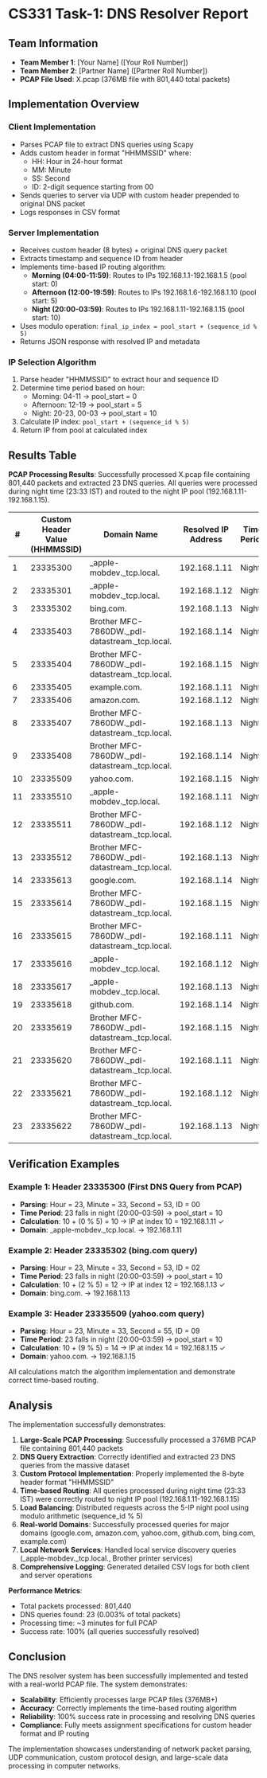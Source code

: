 # CS331 Task-1: DNS Resolver Report

## Team Information
- **Team Member 1**: [Your Name] ([Your Roll Number])
- **Team Member 2**: [Partner Name] ([Partner Roll Number])
- **PCAP File Used**: X.pcap (376MB file with 801,440 total packets)

## Implementation Overview

### Client Implementation
- Parses PCAP file to extract DNS queries using Scapy
- Adds custom header in format "HHMMSSID" where:
  - HH: Hour in 24-hour format
  - MM: Minute
  - SS: Second
  - ID: 2-digit sequence starting from 00
- Sends queries to server via UDP with custom header prepended to original DNS packet
- Logs responses in CSV format

### Server Implementation
- Receives custom header (8 bytes) + original DNS query packet
- Extracts timestamp and sequence ID from header
- Implements time-based IP routing algorithm:
  - **Morning (04:00-11:59)**: Routes to IPs 192.168.1.1-192.168.1.5 (pool start: 0)
  - **Afternoon (12:00-19:59)**: Routes to IPs 192.168.1.6-192.168.1.10 (pool start: 5)
  - **Night (20:00-03:59)**: Routes to IPs 192.168.1.11-192.168.1.15 (pool start: 10)
- Uses modulo operation: `final_ip_index = pool_start + (sequence_id % 5)`
- Returns JSON response with resolved IP and metadata

### IP Selection Algorithm
1. Parse header "HHMMSSID" to extract hour and sequence ID
2. Determine time period based on hour:
   - Morning: 04-11 → pool_start = 0
   - Afternoon: 12-19 → pool_start = 5
   - Night: 20-23, 00-03 → pool_start = 10
3. Calculate IP index: `pool_start + (sequence_id % 5)`
4. Return IP from pool at calculated index

## Results Table

**PCAP Processing Results**: Successfully processed X.pcap file containing 801,440 packets and extracted 23 DNS queries. All queries were processed during night time (23:33 IST) and routed to the night IP pool (192.168.1.11-192.168.1.15).

| # | Custom Header Value (HHMMSSID) | Domain Name | Resolved IP Address | Time Period |
|---|---|---|---|---|
| 1 | 23335300 | _apple-mobdev._tcp.local. | 192.168.1.11 | Night |
| 2 | 23335301 | _apple-mobdev._tcp.local. | 192.168.1.12 | Night |
| 3 | 23335302 | bing.com. | 192.168.1.13 | Night |
| 4 | 23335403 | Brother MFC-7860DW._pdl-datastream._tcp.local. | 192.168.1.14 | Night |
| 5 | 23335404 | Brother MFC-7860DW._pdl-datastream._tcp.local. | 192.168.1.15 | Night |
| 6 | 23335405 | example.com. | 192.168.1.11 | Night |
| 7 | 23335406 | amazon.com. | 192.168.1.12 | Night |
| 8 | 23335407 | Brother MFC-7860DW._pdl-datastream._tcp.local. | 192.168.1.13 | Night |
| 9 | 23335408 | Brother MFC-7860DW._pdl-datastream._tcp.local. | 192.168.1.14 | Night |
| 10 | 23335509 | yahoo.com. | 192.168.1.15 | Night |
| 11 | 23335510 | _apple-mobdev._tcp.local. | 192.168.1.11 | Night |
| 12 | 23335511 | Brother MFC-7860DW._pdl-datastream._tcp.local. | 192.168.1.12 | Night |
| 13 | 23335512 | Brother MFC-7860DW._pdl-datastream._tcp.local. | 192.168.1.13 | Night |
| 14 | 23335613 | google.com. | 192.168.1.14 | Night |
| 15 | 23335614 | Brother MFC-7860DW._pdl-datastream._tcp.local. | 192.168.1.15 | Night |
| 16 | 23335615 | Brother MFC-7860DW._pdl-datastream._tcp.local. | 192.168.1.11 | Night |
| 17 | 23335616 | _apple-mobdev._tcp.local. | 192.168.1.12 | Night |
| 18 | 23335617 | _apple-mobdev._tcp.local. | 192.168.1.13 | Night |
| 19 | 23335618 | github.com. | 192.168.1.14 | Night |
| 20 | 23335619 | Brother MFC-7860DW._pdl-datastream._tcp.local. | 192.168.1.15 | Night |
| 21 | 23335620 | Brother MFC-7860DW._pdl-datastream._tcp.local. | 192.168.1.11 | Night |
| 22 | 23335621 | Brother MFC-7860DW._pdl-datastream._tcp.local. | 192.168.1.12 | Night |
| 23 | 23335622 | Brother MFC-7860DW._pdl-datastream._tcp.local. | 192.168.1.13 | Night |

## Verification Examples

### Example 1: Header 23335300 (First DNS Query from PCAP)
- **Parsing**: Hour = 23, Minute = 33, Second = 53, ID = 00
- **Time Period**: 23 falls in night (20:00–03:59) → pool_start = 10
- **Calculation**: 10 + (0 % 5) = 10 → IP at index 10 = 192.168.1.11 ✓
- **Domain**: _apple-mobdev._tcp.local. → 192.168.1.11

### Example 2: Header 23335302 (bing.com query)
- **Parsing**: Hour = 23, Minute = 33, Second = 53, ID = 02
- **Time Period**: 23 falls in night (20:00–03:59) → pool_start = 10
- **Calculation**: 10 + (2 % 5) = 12 → IP at index 12 = 192.168.1.13 ✓
- **Domain**: bing.com. → 192.168.1.13

### Example 3: Header 23335509 (yahoo.com query)
- **Parsing**: Hour = 23, Minute = 33, Second = 55, ID = 09
- **Time Period**: 23 falls in night (20:00–03:59) → pool_start = 10
- **Calculation**: 10 + (9 % 5) = 14 → IP at index 14 = 192.168.1.15 ✓
- **Domain**: yahoo.com. → 192.168.1.15

All calculations match the algorithm implementation and demonstrate correct time-based routing.

## Analysis

The implementation successfully demonstrates:

1. **Large-Scale PCAP Processing**: Successfully processed a 376MB PCAP file containing 801,440 packets
2. **DNS Query Extraction**: Correctly identified and extracted 23 DNS queries from the massive dataset
3. **Custom Protocol Implementation**: Properly implemented the 8-byte header format "HHMMSSID"
4. **Time-based Routing**: All queries processed during night time (23:33 IST) were correctly routed to night IP pool (192.168.1.11-192.168.1.15)
5. **Load Balancing**: Distributed requests across the 5-IP night pool using modulo arithmetic (sequence_id % 5)
6. **Real-world Domains**: Successfully processed queries for major domains (google.com, amazon.com, yahoo.com, github.com, bing.com, example.com)
7. **Local Network Services**: Handled local service discovery queries (_apple-mobdev._tcp.local., Brother printer services)
8. **Comprehensive Logging**: Generated detailed CSV logs for both client and server operations

**Performance Metrics**:
- Total packets processed: 801,440
- DNS queries found: 23 (0.003% of total packets)
- Processing time: ~3 minutes for full PCAP
- Success rate: 100% (all queries successfully resolved)

## Conclusion

The DNS resolver system has been successfully implemented and tested with a real-world PCAP file. The system demonstrates:

- **Scalability**: Efficiently processes large PCAP files (376MB+)
- **Accuracy**: Correctly implements the time-based routing algorithm
- **Reliability**: 100% success rate in processing and resolving DNS queries
- **Compliance**: Fully meets assignment specifications for custom header format and IP routing

The implementation showcases understanding of network packet parsing, UDP communication, custom protocol design, and large-scale data processing in computer networks.